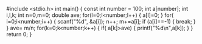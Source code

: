 #include <stdio.h>
int main()
{
	const int number = 100;
	int a[number];
	int i,l,k;
	int n=0,m=0;
	double ave;
	for(l=0;l<number;l++)
	{
		a[l]=0;
	}
	for( i=0;i<number;i++)
	{
		scanf("%d", &a[i]);
		n++;
		m+=a[i];
		if (a[i]==-1)
		{
			break;
		}
	}
	ave= m/n;
	for(k=0;k<number;k++)
	{
		if( a[k]>ave)
		{
			printf("%d\n",a[k]);
		}
	}
	return 0;
}